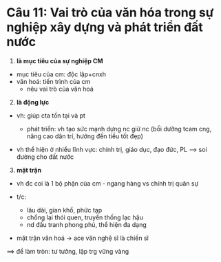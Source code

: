 # Câu 11: Vai trò của văn hóa trong sự nghiệp xây dựng và phát triển đất nước

1. **là mục tiêu của sự nghiệp CM**
- mục tiêu của cm: độc lập+cnxh
- văn hoá: tiến trình của cm
	- nêu vai trò của văn hoá

2. **là động lực**
- vh: giúp cta tồn tại và pt
	- phát triển: vh tạo sức mạnh dựng nc giữ nc (bồi dưỡng tcam cng, nâng cao dân trí, hướng đến tiều tốt đẹp)

- vh thể hiện ở nhiều lĩnh vực: chính trị, giáo dục, đạo đức, PL
--> soi đường cho đất nước

3. **mặt trận**
- vh đc coi là 1 bộ phận của cm - ngang hàng vs chính trị quân sự
- t/c:
	- lâu dài, gian khổ, phức tạp
	- chống lại thói quen, truyền thống lạc hậu
	- nd đấu tranh phong phú, thể hiện đa dạng

- mặt trận văn hoá -> ace văn nghệ sĩ là chiến sĩ

==> để làm tròn: tư tưởng, lập trg vững vàng